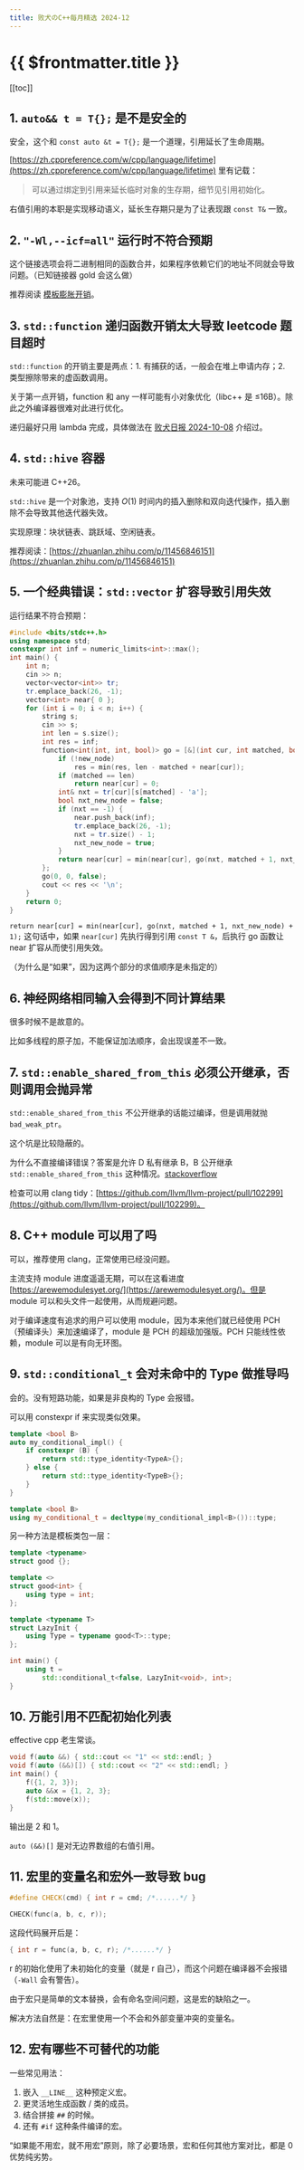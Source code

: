 ```yaml
---
title: 败犬のC++每月精选 2024-12
---
```


# {{ $frontmatter.title }}

[[toc]]

## 1. `auto&& t = T{};` 是不是安全的

安全，这个和 `const auto &t = T{};` 是一个道理，引用延长了生命周期。

[https://zh.cppreference.com/w/cpp/language/lifetime](https://zh.cppreference.com/w/cpp/language/lifetime) 里有记载：

> 可以通过绑定到引用来延长临时对象的生存期，细节见引用初始化。

右值引用的本职是实现移动语义，延长生存期只是为了让表现跟 `const T&` 一致。

## 2. `"-Wl,--icf=all"` 运行时不符合预期

这个链接选项会将二进制相同的函数合并，如果程序依赖它们的地址不同就会导致问题。（已知链接器 gold 会这么做）

推荐阅读 [模板膨胀开销](https://ykiko.me/zh-cn/articles/686296374/#%E7%9C%9F%E6%AD%A3%E7%9A%84%E6%A8%A1%E6%9D%BF%E8%86%A8%E8%83%80%E5%BC%80%E9%94%80)。

## 3. `std::function` 递归函数开销太大导致 leetcode 题目超时

`std::function` 的开销主要是两点：1. 有捕获的话，一般会在堆上申请内存；2. 类型擦除带来的虚函数调用。

关于第一点开销，function 和 any 一样可能有小对象优化（libc++ 是 ≤16B）。除此之外编译器很难对此进行优化。

递归最好只用 lambda 完成，具体做法在 [败犬日报 2024-10-08](https://underdog-daily.pages.dev/2024/10/08) 介绍过。

## 4. `std::hive` 容器

未来可能进 C++26。

`std::hive` 是一个对象池，支持 $O(1)$ 时间内的插入删除和双向迭代操作，插入删除不会导致其他迭代器失效。

实现原理：块状链表、跳跃域、空闲链表。

推荐阅读：[https://zhuanlan.zhihu.com/p/11456846151](https://zhuanlan.zhihu.com/p/11456846151)

## 5. 一个经典错误：`std::vector` 扩容导致引用失效

运行结果不符合预期：

```cpp
#include <bits/stdc++.h>
using namespace std;
constexpr int inf = numeric_limits<int>::max();
int main() {
    int n;
    cin >> n;
    vector<vector<int>> tr;
    tr.emplace_back(26, -1);
    vector<int> near{ 0 };
    for (int i = 0; i < n; i++) {
        string s;
        cin >> s;
        int len = s.size();
        int res = inf;
        function<int(int, int, bool)> go = [&](int cur, int matched, bool new_node) {
            if (!new_node)
                res = min(res, len - matched + near[cur]);
            if (matched == len)
                return near[cur] = 0;
            int& nxt = tr[cur][s[matched] - 'a'];
            bool nxt_new_node = false;
            if (nxt == -1) {
                near.push_back(inf);
                tr.emplace_back(26, -1);
                nxt = tr.size() - 1;
                nxt_new_node = true;
            }
            return near[cur] = min(near[cur], go(nxt, matched + 1, nxt_new_node) + 1);
        };
        go(0, 0, false);
        cout << res << '\n';
    }
    return 0;
}
```

`return near[cur] = min(near[cur], go(nxt, matched + 1, nxt_new_node) + 1);` 这句话中，如果 `near[cur]` 先执行得到引用 `const T &`，后执行 go 函数让 near 扩容从而使引用失效。

（为什么是“如果”，因为这两个部分的求值顺序是未指定的）

## 6. 神经网络相同输入会得到不同计算结果

很多时候不是故意的。

比如多线程的原子加，不能保证加法顺序，会出现误差不一致。

## 7. `std::enable_shared_from_this` 必须公开继承，否则调用会抛异常

`std::enable_shared_from_this` 不公开继承的话能过编译，但是调用就抛 `bad_weak_ptr`。

这个坑是比较隐蔽的。

为什么不直接编译错误？答案是允许 D 私有继承 B，B 公开继承 `std::enable_shared_from_this` 这种情况。[stackoverflow](https://stackoverflow.com/questions/56529757/why-does-enable-shared-from-this-crash-if-inheritance-is-not-public-instead-of-e)

检查可以用 clang tidy：[https://github.com/llvm/llvm-project/pull/102299](https://github.com/llvm/llvm-project/pull/102299)。

## 8. C++ module 可以用了吗

可以，推荐使用 clang，正常使用已经没问题。

主流支持 module 进度遥遥无期，可以在这看进度 [https://arewemodulesyet.org/](https://arewemodulesyet.org/)。但是 module 可以和头文件一起使用，从而规避问题。

对于编译速度有追求的用户可以使用 module，因为本来他们就已经使用 PCH（预编译头）来加速编译了，module 是 PCH 的超级加强版。PCH 只能线性依赖，module 可以是有向无环图。

## 9. `std::conditional_t` 会对未命中的 Type 做推导吗

会的。没有短路功能，如果是非良构的 Type 会报错。

可以用 constexpr if 来实现类似效果。

```cpp
template <bool B>
auto my_conditional_impl() {
    if constexpr (B) {
        return std::type_identity<TypeA>{};
    } else {
        return std::type_identity<TypeB>{};
    }
}

template <bool B>
using my_conditional_t = decltype(my_conditional_impl<B>())::type;
```

另一种方法是模板类包一层：

```cpp
template <typename>
struct good {};

template <>
struct good<int> {
    using type = int;
};

template <typename T>
struct LazyInit {
    using Type = typename good<T>::type;
};

int main() {
    using t =
        std::conditional_t<false, LazyInit<void>, int>;
}
```

## 10. 万能引用不匹配初始化列表

effective cpp 老生常谈。

```cpp
void f(auto &&) { std::cout << "1" << std::endl; }
void f(auto (&&)[]) { std::cout << "2" << std::endl; }
int main() {
    f({1, 2, 3});
    auto &&x = {1, 2, 3};
    f(std::move(x));
}
```

输出是 2 和 1。

`auto (&&)[]` 是对无边界数组的右值引用。

## 11. 宏里的变量名和宏外一致导致 bug

```cpp
#define CHECK(cmd) { int r = cmd; /*......*/ }

CHECK(func(a, b, c, r));
```

这段代码展开后是：

```cpp
{ int r = func(a, b, c, r); /*......*/ }
```

r 的初始化使用了未初始化的变量（就是 r 自己），而这个问题在编译器不会报错（`-Wall` 会有警告）。

由于宏只是简单的文本替换，会有命名空间问题，这是宏的缺陷之一。

解决方法自然是：在宏里使用一个不会和外部变量冲突的变量名。

## 12. 宏有哪些不可替代的功能

一些常见用法：

1. 嵌入 `__LINE__` 这种预定义宏。
2. 更灵活地生成函数 / 类的成员。
3. 结合拼接 `##` 的时候。
4. 还有 `#if` 这种条件编译的宏。

“如果能不用宏，就不用宏”原则，除了必要场景，宏和任何其他方案对比，都是 0 优势纯劣势。
